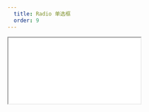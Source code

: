 ```yaml
---
  title: Radio 单选框
  order: 9
---
```


<Iframe src="//mc.fusion.design/demos/comp_groups/@alifd/next/radio?theme=@alifd/theme-design-pro" />
